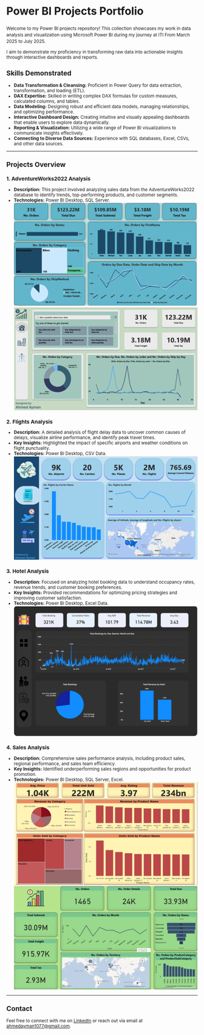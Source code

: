 # Power BI Projects Portfolio

<small> Welcome to my Power BI projects repository! This collection showcases my work in data analysis and visualization using Microsoft Power BI during my journey at ITI From March 2025 to July 2025.

I aim to demonstrate my proficiency in transforming raw data into actionable insights through interactive dashboards and reports.

## Skills Demonstrated

* **Data Transformation & Cleansing:** Proficient in Power Query for data extraction, transformation, and loading (ETL).
* **DAX Expertise:** Skilled in writing complex DAX formulas for custom measures, calculated columns, and tables.
* **Data Modeling:** Designing robust and efficient data models, managing relationships, and optimizing performance.
* **Interactive Dashboard Design:** Creating intuitive and visually appealing dashboards that enable users to explore data dynamically.
* **Reporting & Visualization:** Utilizing a wide range of Power BI visualizations to communicate insights effectively.
* **Connecting to Diverse Data Sources:** Experience with SQL databases, Excel, CSVs, and other data sources.
---

## Projects Overview

### 1. AdventureWorks2022 Analysis

* **Description:** This project involved analyzing sales data from the AdventureWorks2022 database to identify trends, top-performing products, and customer segments.
* **Technologies:** Power BI Desktop, SQL Server.
![AdventureWorks Overview](AdventureWorks2022_Analysis/Overview.jpg)
![AdventureWorks Report Page](AdventureWorks2022_Analysis2/1.jpg)

### 2. Flights Analysis

* **Description:** A detailed analysis of flight delay data to uncover common causes of delays, visualize airline performance, and identify peak travel times.
* **Key Insights:** Highlighted the impact of specific airports and weather conditions on flight punctuality.
* **Technologies:** Power BI Desktop, CSV Data.
![Flights Overview](Flights_Analysis/1.jpg)

### 3. Hotel Analysis

* **Description:** Focused on analyzing hotel booking data to understand occupancy rates, revenue trends, and customer booking preferences.
* **Key Insights:** Provided recommendations for optimizing pricing strategies and improving customer satisfaction.
* **Technologies:** Power BI Desktop, Excel Data.
![Hotels Overview](Hotel_Analysis/1.jpg)

### 4. Sales Analysis

* **Description:** Comprehensive sales performance analysis, including product sales, regional performance, and sales team efficiency.
* **Key Insights:** Identified underperforming sales regions and opportunities for product promotion.
* **Technologies:** Power BI Desktop, SQL Server, Excel.
![Sales Overview](Sales_Analysis/Overview.jpg)
![Sales2 Overview](Sales_Analysis2/Overview.jpg)

----
## Contact

Feel free to connect with me on [LinkedIn](https://www.linkedin.com/in/ahmedayman99/) or reach out via email at [ahmedayman1077@gmail.com](mailto:ahmedayman1077@gmail.com).
